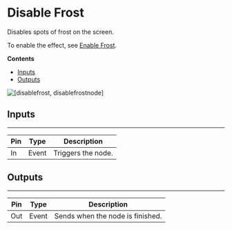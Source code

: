 # Disable Frost<a name="disable-frost-node"></a>

Disables spots of frost on the screen\.

To enable the effect, see [Enable Frost](enable-frost-node.md)\.

**Contents**
+ [Inputs](#disable-frost-note-input)
+ [Outputs](#disable-frost-node-output)

![\[disablefrost, disablefrostnode\]](http://docs.aws.amazon.com/lumberyard/latest/userguide/images/scriptcanvasnodes/script-canvas-disable-frost-node.png)

## Inputs<a name="disable-frost-note-input"></a>


****  

| Pin | Type | Description | 
| --- | --- | --- | 
| In | Event |  Triggers the node\.  | 

## Outputs<a name="disable-frost-node-output"></a>


****  

| Pin | Type | Description | 
| --- | --- | --- | 
| Out | Event | Sends when the node is finished\. | 